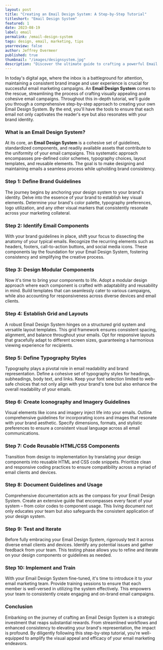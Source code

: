 ```yaml
---
layout: post
title: "Creating an Email Design System: A Step-by-Step Tutorial"
titleshort: "Email Design System"
featured: 1
date: 2023-08-19
label: email
permalink: /email-design-system
tags: design, email, marketing, tips
yearreview: false
author: Jeffrey Overmeer
published: true
thumbnail: "/images/designsystem.jpg"
description: "Discover the ultimate guide to crafting a powerful Email Design System. Learn how to unify brand aesthetics, design modular components, implement responsive layouts, and more. Elevate your email marketing with consistency and efficiency. A comprehensive tutorial for marketers and designers."
---
```


In today's digital age, where the inbox is a battleground for attention, maintaining a consistent brand image and user experience is crucial for successful email marketing campaigns. An **Email Design System** comes to the rescue, streamlining the process of crafting visually appealing and cohesive email campaigns. Throughout this in-depth tutorial, we'll guide you through a comprehensive step-by-step approach to creating your own Email Design System. By the end, you'll have the tools to ensure that each email not only captivates the reader's eye but also resonates with your brand identity.

### **What is an Email Design System?**

At its core, an **Email Design System** is a cohesive set of guidelines, standardized components, and readily available assets that contribute to the uniformity of your email campaigns. This systematic approach encompasses pre-defined color schemes, typography choices, layout templates, and reusable elements. The goal is to make designing and maintaining emails a seamless process while upholding brand consistency.

### **Step 1: Define Brand Guidelines**

The journey begins by anchoring your design system to your brand's identity. Delve into the essence of your brand to establish key visual elements. Determine your brand's color palette, typography preferences, logo utilization, and any other visual markers that consistently resonate across your marketing collateral.

### **Step 2: Identify Email Components**

With your brand guidelines in place, shift your focus to dissecting the anatomy of your typical emails. Recognize the recurring elements such as headers, footers, call-to-action buttons, and social media icons. These components lay the foundation for your Email Design System, fostering consistency and simplifying the creative process.

### **Step 3: Design Modular Components**

Now it's time to bring your components to life. Adopt a modular design approach where each component is crafted with adaptability and reusability in mind. Build templates that can seamlessly cater to various campaigns, while also accounting for responsiveness across diverse devices and email clients.

### **Step 4: Establish Grid and Layouts**

A robust Email Design System hinges on a structured grid system and versatile layout templates. This grid framework ensures consistent spacing, alignment, and balance throughout your emails. Opt for responsive layouts that gracefully adapt to different screen sizes, guaranteeing a harmonious viewing experience for recipients.

### **Step 5: Define Typography Styles**

Typography plays a pivotal role in email readability and brand representation. Define a cohesive set of typography styles for headings, subheadings, body text, and links. Keep your font selection limited to web-safe choices that not only align with your brand's tone but also enhance the overall readability of your emails.

### **Step 6: Create Iconography and Imagery Guidelines**

Visual elements like icons and imagery inject life into your emails. Outline comprehensive guidelines for incorporating icons and images that resonate with your brand aesthetic. Specify dimensions, formats, and stylistic preferences to ensure a consistent visual language across all email communications.

### **Step 7: Code Reusable HTML/CSS Components**

Transition from design to implementation by translating your design components into reusable HTML and CSS code snippets. Prioritize clean and responsive coding practices to ensure compatibility across a myriad of email clients and devices.

### **Step 8: Document Guidelines and Usage**

Comprehensive documentation acts as the compass for your Email Design System. Create an extensive guide that encompasses every facet of your system – from color codes to component usage. This living document not only educates your team but also safeguards the consistent application of your design system.

### **Step 9: Test and Iterate**

Before fully embracing your Email Design System, rigorously test it across diverse email clients and devices. Identify any potential issues and gather feedback from your team. This testing phase allows you to refine and iterate on your design components or guidelines as needed.

### **Step 10: Implement and Train**

With your Email Design System fine-tuned, it's time to introduce it to your email marketing team. Provide training sessions to ensure that each member is well-versed in utilizing the system effectively. This empowers your team to consistently create engaging and on-brand email campaigns.

### **Conclusion**

Embarking on the journey of crafting an Email Design System is a strategic investment that reaps substantial rewards. From streamlined workflows and enhanced consistency to elevating your brand's representation, the impact is profound. By diligently following this step-by-step tutorial, you're well-equipped to amplify the visual appeal and efficacy of your email marketing endeavors.

